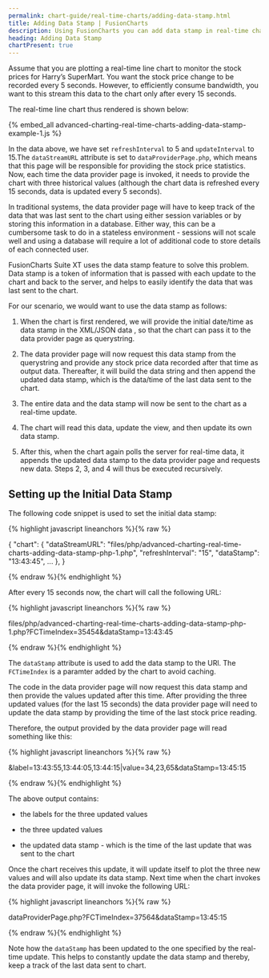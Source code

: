```yaml
---
permalink: chart-guide/real-time-charts/adding-data-stamp.html
title: Adding Data Stamp | FusionCharts
description: Using FusionCharts you can add data stamp in real-time charts.
heading: Adding Data Stamp
chartPresent: true
---
```


Assume that you are plotting a real-time line chart to monitor the stock prices for Harry’s SuperMart. You want the stock price change to be recorded every 5 seconds. However, to efficiently consume bandwidth, you want to this stream this data to the chart only after every 15 seconds.

The real-time line chart thus rendered is shown below:

{% embed_all advanced-charting-real-time-charts-adding-data-stamp-example-1.js %}





In the data above, we have set `refreshInterval` to 5 and `updateInterval` to 15.The `dataStreamURL` attribute is set to `dataProviderPage.php`, which means that this page will be responsible for providing the stock price statistics. Now, each time the data provider page is invoked, it needs to provide the chart with three historical values (although the chart data is refreshed every 15 seconds, data is updated every 5 seconds).

In traditional systems, the data provider page will have to keep track of the data that was last sent to the chart using either session variables or by storing this information in a database. Either way, this can be a cumbersome task to do in a stateless environment - sessions will not scale well and using a database will require a lot of additional code to store details of each connected user.

FusionCharts Suite XT uses the data stamp feature to solve this problem. Data stamp is a token of information that is passed with each update to the chart and back to the server, and helps to easily identify the data that was last sent to the chart.

For our scenario, we would want to use the data stamp as follows:

1. When the chart is first rendered, we will provide the initial date/time as data stamp in the XML/JSON data , so that the chart can pass it to the data provider page as querystring.

2. The data provider page will now request this data stamp from the querystring and provide any stock price data recorded after that time as output data. Thereafter, it will build the data string and then append the updated data stamp, which is the data/time of the last data sent to the chart.

3. The entire data and the data stamp will now be sent to the chart as a real-time update.

4. The chart will read this data, update the view, and then update its own data stamp.

5. After this, when the chart again polls the server for real-time data, it appends the updated data stamp to the data provider page and requests new data. Steps 2, 3, and 4 will thus be executed recursively.

## Setting up the Initial Data Stamp

The following code snippet is used to set the initial data stamp:

{% highlight javascript lineanchors %}{% raw %}

{
    "chart": {
        "dataStreamURL": "files/php/advanced-charting-real-time-charts-adding-data-stamp-php-1.php",
        "refreshInterval": "15",
        "dataStamp": "13:43:45",
        ...
    },
}

{% endraw %}{% endhighlight %}

After every 15 seconds now, the chart will call the following URL:

{% highlight javascript lineanchors %}{% raw %}

files/php/advanced-charting-real-time-charts-adding-data-stamp-php-1.php?FCTimeIndex=35454&dataStamp=13:43:45

{% endraw %}{% endhighlight %}

The `dataStamp` attribute is used to add the data stamp to the URl. The `FCTimeIndex` is a paramter added by the chart to avoid caching.

The code in the data provider page will now request this data stamp and then provide the values updated after this time. After providing the three updated values (for the last 15 seconds) the data provider page will need to update the data stamp by providing the time of the last stock price reading.

Therefore, the output provided by the data provider page will read something like this:

{% highlight javascript lineanchors %}{% raw %}

&label=13:43:55,13:44:05,13:44:15|value=34,23,65&dataStamp=13:45:15

{% endraw %}{% endhighlight %}

The above output contains:

* the labels for the three updated values

* the three updated values

* the updated data stamp - which is the time of the last update that was sent to the chart

Once the chart receives this update, it will update itself to plot the three new values and will also update its data stamp. Next time when the chart invokes the data provider page, it will invoke the following URL:

{% highlight javascript lineanchors %}{% raw %}

dataProviderPage.php?FCTimeIndex=37564&dataStamp=13:45:15

{% endraw %}{% endhighlight %}

Note how the `dataStamp` has been updated to the one specified by the real-time update. This helps to constantly update the data stamp and thereby, keep a track of the last data sent to chart.